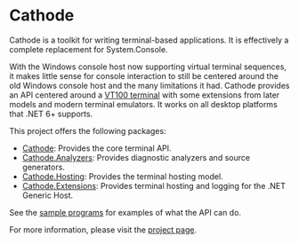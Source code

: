# Cathode

Cathode is a toolkit for writing terminal-based applications. It is effectively
a complete replacement for System.Console.

With the Windows console host now supporting virtual terminal sequences, it
makes little sense for console interaction to still be centered around the old
Windows console host and the many limitations it had. Cathode provides an API
centered around a [VT100 terminal](https://vt100.net) with some extensions from
later models and modern terminal emulators. It works on all desktop platforms
that .NET 6+ supports.

This project offers the following packages:

* [Cathode](https://www.nuget.org/packages/Cathode): Provides the core terminal
  API.
* [Cathode.Analyzers](https://www.nuget.org/packages/Cathode.Analyzers):
  Provides diagnostic analyzers and source generators.
* [Cathode.Hosting](https://www.nuget.org/packages/Cathode.Hosting): Provides
  the terminal hosting model.
* [Cathode.Extensions](https://www.nuget.org/packages/Cathode.Extensions):
  Provides terminal hosting and logging for the .NET Generic Host.

See the
[sample programs](https://github.com/vezel-dev/cathode/tree/master/src/samples)
for examples of what the API can do.

For more information, please visit the
[project page](https://github.com/vezel-dev/cathode).
